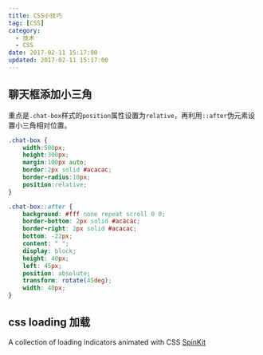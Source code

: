 ```yaml
---
title: CSS小技巧
tag: [CSS]
category:
  - 技术
  - CSS
date: 2017-02-11 15:17:00
updated: 2017-02-11 15:17:00
---
```

## 聊天框添加小三角
重点是`.chat-box`样式的`position`属性设置为`relative`，再利用`::after`伪元素设置小三角相对位置。
```css
.chat-box {
    width:500px;
    height:300px;
    margin:100px auto;
    border:2px solid #acacac;
    border-radius:10px;
    position:relative;
}

.chat-box::after {
    background: #fff none repeat scroll 0 0;
    border-bottom: 2px solid #acacac;
    border-right: 2px solid #acacac;
    bottom: -22px;
    content: " ";
    display: block;
    height: 40px;
    left: 45px;
    position: absolute;
    transform: rotate(45deg);
    width: 40px;
}
```

## css loading 加载
A collection of loading indicators animated with CSS
[SpinKit](https://github.com/tobiasahlin/SpinKit)